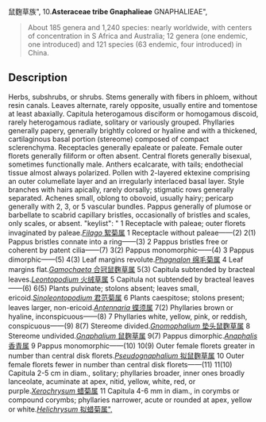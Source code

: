 鼠麴草族",
10.**Asteraceae tribe Gnaphalieae** GNAPHALIEAE",

> About 185 genera and 1,240 species: nearly worldwide, with centers of concentration in S Africa and Australia; 12 genera (one endemic, one introduced) and 121 species (63 endemic, four introduced) in China.

## Description
Herbs, subshrubs, or shrubs. Stems generally with fibers in phloem, without resin canals. Leaves alternate, rarely opposite, usually entire and tomentose at least abaxially. Capitula heterogamous disciform or homogamous discoid, rarely heterogamous radiate, solitary or variously grouped. Phyllaries generally papery, generally brightly colored or hyaline and with a thickened, cartilaginous basal portion (stereome) composed of compact sclerenchyma. Receptacles generally epaleate or paleate. Female outer florets generally filiform or often absent. Central florets generally bisexual, sometimes functionally male. Anthers ecalcarate, with tails; endothecial tissue almost always polarized. Pollen with 2-layered ektexine comprising an outer columellate layer and an irregularly interlaced basal layer. Style branches with hairs apically, rarely dorsally; stigmatic rows generally separated. Achenes small, oblong to obovoid, usually hairy; pericarp generally with 2, 3, or 5 vascular bundles. Pappus generally of plumose or barbellate to scabrid capillary bristles, occasionally of bristles and scales, only scales, or absent.
  "keylist": "
1 Receptacle with paleae; outer florets invaginated by paleae.[*Filago* 絮菊属](Filago.md)
1 Receptacle without paleae——(2)
2(1) Pappus bristles connate into a ring——(3)
2 Pappus bristles free or coherent by patent cilia——(7)
3(2) Pappus monomorphic——(4)
3 Pappus dimorphic——(5)
4(3) Leaf margins revolute.[*Phagnalon* 绵毛菊属](Phagnalon.md)
4 Leaf margins flat.[*Gamochaeta* 合冠鼠麴草属](Gamochaeta.md)
5(3) Capitula subtended by bracteal leaves.[*Leontopodium* 火绒草属](Leontopodium.md)
5 Capitula not subtended by bracteal leaves——(6)
6(5) Plants pulvinate; stolons absent; leaves small, ericoid.[*Sinoleontopodium* 君范菊属](Sinoleontopodium.md)
6 Plants caespitose; stolons present; leaves larger, non-ericoid.[*Antennaria* 蝶须属](Antennaria.md)
7(2) Phyllaries brown or hyaline, inconspicuous——(8)
7 Phyllaries white, yellow, pink, or reddish, conspicuous——(9)
8(7) Stereome divided.[*Gnomophalium* 垫头鼠麴草属](Gnomophalium.md)
8 Stereome undivided.[*Gnaphalium* 鼠麴草属](Gnaphalium.md)
9(7) Pappus dimorphic.[*Anaphalis* 香青属](Anaphalis.md)
9 Pappus monomorphic——(10)
10(9) Outer female florets greater in number than central disk florets.[*Pseudognaphalium* 拟鼠麴草属](Pseudognaphalium.md)
10 Outer female florets fewer in number than central disk florets——(11)
11(10) Capitula 2-5 cm in diam., solitary; phyllaries broader, inner ones broadly lanceolate, acuminate at apex, nitid, yellow, white, red, or purple.[*Xerochrysum* 蜡菊属](Xerochrysum.md)
11 Capitula 4-6 mm in diam., in corymbs or compound corymbs; phyllaries narrower, acute or rounded at apex, yellow or white.[*Helichrysum* 拟蜡菊属",](Helichrysum.md)

